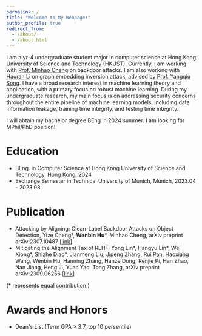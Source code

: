 ```yaml
---
permalink: /
title: "Welcome to My Webpage!"
author_profile: true
redirect_from: 
  - /about/
  - /about.html
---
```

I am a yr-4 undergraduate student major in computer science at Hong Kong University of Science and Technology (HKUST). Currently, I am working with [Prof. Minhao Cheng](https://cmhcbb.github.io/) on backdoor attacks. I  am also working with [Haoran Li](https://hlibt.student.ust.hk/) on graph embedding inversion attack, advised by [Prof. Yangqiu Song](https://www.cse.ust.hk/~yqsong/). I have a broad research interest in machine learning theory and application, with a primary focus on robust machine learning. During my undergraduate research, my main focus is on addressing security concerns throughout the entire pipeline of machine learning models, including data information leakage, training time integrity, and testing time integrity.

I will abtain my bachelor degree BEng in 2024 summer. I am looking for MPhil/PhD position! 

Education
======
- BEng. in Computer Science at Hong Kong University of Science and Technology, Hong Kong, 2024
- Exchange Semester in Technical University of Munich, Munich, 2023.04 - 2023.08

Publication
======
- Attacking by Aligning: Clean-Label Backdoor Attacks on Object Detection, Yize Cheng*, **Wenbin Hu***,
Minhao Cheng, arXiv preprint arXiv:2307.10487 [[link](https://arxiv.org/abs/2307.10487)]  
- Mitigating the Alignment Tax of RLHF, Yong Lin*, Hangyu Lin*, Wei Xiong*, Shizhe Diao*, Jianmeng Liu,
Jipeng Zhang, Rui Pan, Haoxiang Wang, Wenbin Hu, Hanning Zhang, Hanze Dong, Renjie Pi, Han Zhao,
Nan Jiang, Heng Ji, Yuan Yao, Tong Zhang, arXiv preprint arXiv:2309.06256 [[link](https://arxiv.org/abs/2309.06256)]  

(* represents equal contribution.)  

Awards and Honors
======
- Dean's List (Term GPA > 3.7, top 10 persentile)